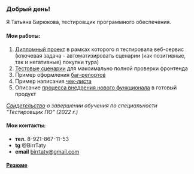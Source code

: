 ### Добрый день! 

Я Татьяна Бирюкова, тестировщик программного обеспечения. 

#### Мои работы: 
1. [Дипломный проект](https://github.com/BirrTaty/Diplom-QA)  в рамках которого я тестировала веб-сервис (ключевая задача - автоматизировать сценарии (как позитивные, так и негативные) покупки тура)
2. [Тестовые сценарии](https://docs.google.com/spreadsheets/d/1b4dDdK7LUPOfiwTiXHlgsWKNO--tLbLHws06yJDbkmQ/edit?usp=sharing) для максимально полной проверки фронтенда
3. Пример оформления [баг-репортов](https://docs.google.com/spreadsheets/d/1l4ZhwKQg0TgfzT8eZIPMelTdgWdJdG5N9cO_lw0R-CA/edit#gid=0) 
4. Пример написания [чек-листа](https://docs.google.com/spreadsheets/d/1CkDO-Nl25EQWvTuYkmz2DbxnI6-Z9qfLnuK2ANQX4uw/edit#gid=0)
5. Описание [процесса внедрения нового функционала](https://docs.google.com/spreadsheets/d/1TuEP1_g5DxDGmBe2KebkqqjUv7VJ4H1eclVKAQBuxd0/edit?usp=sharing) в готовый продукт 

*[Свидетельство](https://drive.google.com/file/d/1WUY5klOpxCGg3x9xz6nZlaS5reD_gqxg/view?usp=sharing) о завершении обучения по специальности "Тестировщик ПО" (2022 г.)*

#### Мои контакты:
* **тел.** 8-921-867-11-53
* **tg** @BirrTaty
* **email** birrtaty@gmail.com

#### [Резюме](https://drive.google.com/drive/folders/1BSHzs8dJPtLosioplhWUWLpBvExgd6eX)

